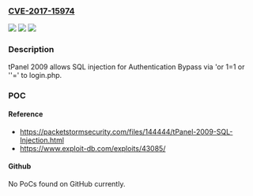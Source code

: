 ### [CVE-2017-15974](https://cve.mitre.org/cgi-bin/cvename.cgi?name=CVE-2017-15974)
![](https://img.shields.io/static/v1?label=Product&message=n%2Fa&color=blue)
![](https://img.shields.io/static/v1?label=Version&message=n%2Fa&color=blue)
![](https://img.shields.io/static/v1?label=Vulnerability&message=n%2Fa&color=brighgreen)

### Description

tPanel 2009 allows SQL injection for Authentication Bypass via 'or 1=1 or ''=' to login.php.

### POC

#### Reference
- https://packetstormsecurity.com/files/144444/tPanel-2009-SQL-Injection.html
- https://www.exploit-db.com/exploits/43085/

#### Github
No PoCs found on GitHub currently.

